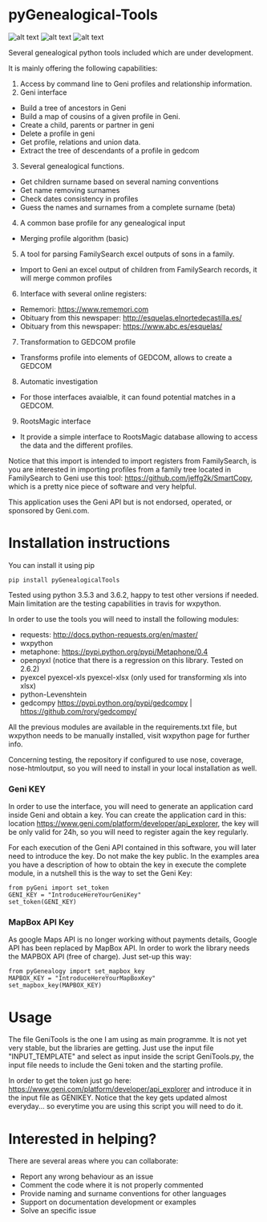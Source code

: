 # pyGenealogical-Tools

![alt text](https://travis-ci.org/Thimxx/pyGenealogical-Tools.svg?branch=master)
![alt text](https://coveralls.io/repos/github/Thimxx/pyGenealogical-Tools/badge.svg?branch=master)
![alt text](https://api.codacy.com/project/badge/Grade/3603c4580c464d209d44401021ef8642)

Several genealogical python tools included which are under development.

It is mainly offering the following capabilities:

1) Access by command line to Geni profiles and relationship information.
2) Geni interface
* Build a tree of ancestors in Geni
* Build a map of cousins of a given profile in Geni.
* Create a child, parents or partner in geni
* Delete a profile in geni
* Get profile, relations and union data.
* Extract the tree of descendants of a profile in gedcom
3) Several genealogical functions.
* Get children surname based on several naming conventions
* Get name removing surnames
* Check dates consistency in profiles
* Guess the names and surnames from a complete surname (beta)
4) A common base profile for any genealogical input
* Merging profile algorithm (basic)
5) A tool for parsing FamilySearch excel outputs of sons in a family.
* Import to Geni an excel output of children from FamilySearch records, it will merge common profiles
6) Interface with several online registers:
* Rememori: https://www.rememori.com
* Obituary from this newspaper: http://esquelas.elnortedecastilla.es/
* Obituary from this newspaper: https://www.abc.es/esquelas/
7) Transformation to GEDCOM profile
* Transforms profile into elements of GEDCOM, allows to create a GEDCOM
8) Automatic investigation
* For those interfaces avaialble, it can found potential matches in a GEDCOM.
9) RootsMagic interface
* It provide a simple interface to RootsMagic database allowing to access the data and the different profiles.

Notice that this import is intended to import registers from FamilySearch, is you are interested in importing profiles from a family tree located in FamilySearch to Geni use this tool: https://github.com/jeffg2k/SmartCopy, which is a pretty nice piece of software and very helpful.

This application uses the Geni API but is not endorsed, operated, or sponsored by Geni.com.

# Installation instructions

You can install it using pip

    pip install pyGenealogicalTools

Tested using python 3.5.3 and 3.6.2, happy to test other versions if needed. Main limitation are the testing capabilities in travis for wxpython.

In order to use the tools you will need to install the following modules:
* requests: http://docs.python-requests.org/en/master/ 
* wxpython
* metaphone: https://pypi.python.org/pypi/Metaphone/0.4 
* openpyxl (notice that there is a regression on this library. Tested on 2.6.2)
* pyexcel pyexcel-xls pyexcel-xlsx (only used for transforming xls into xlsx)
* python-Levenshtein
* gedcompy https://pypi.python.org/pypi/gedcompy | https://github.com/rory/gedcompy/

All the previous modules are available in the requirements.txt file, but wxpython needs to be manually installed, visit wxpython page for further info.

Concerning testing, the repository if configured to use nose, coverage, nose-htmloutput, so you will need to install in your local installation as well.

### Geni KEY

In order to use the interface, you will need to generate an application card inside Geni and obtain a key. You can create the application card in this: location https://www.geni.com/platform/developer/api_explorer, the key will be only valid for 24h, so you will need to register again the key regularly.

For each execution of the Geni API contained in this software, you will later need to introduce the key. Do not make the key public. In the examples area you have a description of how to obtain the key in execute the complete module, in a nutshell this is the way to set the Geni Key:


    from pyGeni import set_token
    GENI_KEY = "IntroduceHereYourGeniKey"
    set_token(GENI_KEY)

### MapBox API Key

As google Maps API is no longer working without payments details, Google API has been replaced by MapBox API. In order to work the library needs the MAPBOX API (free of charge). Just set-up this way:

    from pyGenealogy import set_mapbox_key
    MAPBOX_KEY = "IntroduceHereYourMapBoxKey"
    set_mapbox_key(MAPBOX_KEY)
    
# Usage

The file GeniTools is the one I am using as main programme. It is not yet very stable, but the libraries are getting. Just use the input file "INPUT_TEMPLATE" and select as input inside the script GeniTools.py, the input file needs to include the Geni token and the starting profile.

In order to get the token just go here: https://www.geni.com/platform/developer/api_explorer and introduce it in the input file as GENIKEY. Notice that the key gets updated almost everyday... so everytime you are using this script you will need to do it.


# Interested in helping?

There are several areas where you can collaborate:

* Report any wrong behaviour as an issue
* Comment the code where it is not properly commented
* Provide naming and surname conventions for other languages
* Support on documentation development or examples
* Solve an specific issue